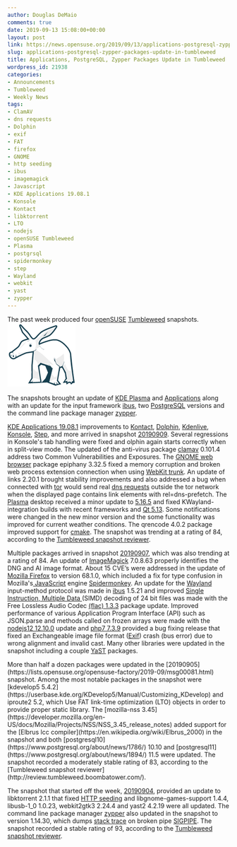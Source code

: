 ```yaml
---
author: Douglas DeMaio
comments: true
date: 2019-09-13 15:08:00+00:00
layout: post
link: https://news.opensuse.org/2019/09/13/applications-postgresql-zypper-packages-update-in-tumbleweed/
slug: applications-postgresql-zypper-packages-update-in-tumbleweed
title: Applications, PostgreSQL, Zypper Packages Update in Tumbleweed
wordpress_id: 21938
categories:
- Announcements
- Tumbleweed
- Weekly News
tags:
- ClamAV
- dns requests
- Dolphin
- exif
- FAT
- firefox
- GNOME
- http seeding
- ibus
- imagemagick
- Javascript
- KDE Applications 19.08.1
- Konsole
- Kontact
- libktorrent
- LTO
- nodejs
- openSUSE Tumbleweed
- Plasma
- postgrsql
- spidermonkey
- step
- Wayland
- webkit
- yast
- zypper
---
```


The past week produced four [openSUSE](https://www.opensuse.org/) [Tumbleweed](https://en.opensuse.org/Portal:Tumbleweed) snapshots. ![](/wp-content/uploads/2018/01/yast-logo.png)

The snapshots brought an update of [KDE Plasma](https://kde.org/plasma-desktop) and [Applications](https://kde.org/applications/) along with an update for the input framework [ibus](https://github.com/ibus/ibus/wiki), two [PostgreSQL](https://www.postgresql.org/) versions and the command line package manager [zypper](https://en.opensuse.org/Portal:Zypper).

[KDE Applications 19.08.1](https://kde.org/announcements/announce-applications-19.08.1.php) improvements to [Kontact](https://kontact.kde.org/), [Dolphin](https://kde.org/applications/system/org.kde.dolphin), [Kdenlive](https://kdenlive.org/en/), [Konsole](https://konsole.kde.org/), [Step](https://kde.org/applications/education/org.kde.step), and more arrived in snapshot [20190909](https://lists.opensuse.org/opensuse-factory/2019-09/msg00126.html). Several regressions in Konsole's tab handling were fixed and olphin again starts correctly when in split-view mode. The updated of the anti-virus package [clamav](https://www.clamav.net/) 0.101.4 address two Common Vulnerabilities and Exposures. The [GNOME web browser](https://wiki.gnome.org/Apps/Web) package epiphany 3.32.5 fixed a memory corruption and broken web process extension connection when using [WebKit trunk](https://webkit.org/getting-the-code/). An update of links 2.20.1 brought stability improvements and also addressed a bug when connected with [tor](https://www.torproject.org/) would send real [dns requests](https://en.wikipedia.org/wiki/Domain_Name_System) outside the tor network when the displayed page contains link elements with rel=dns-prefetch. The [Plasma](https://kde.org/plasma-desktop) desktop received a minor update to [5.16.5](https://kde.org/announcements/plasma-5.16.5.php) and fixed KWayland-integration builds with recent frameworks and [Qt 5.13](https://www.qt.io/qt5-13). Some notifications were changed in the new minor version and the some functionality was improved for current weather conditions. The qrencode 4.0.2 package improved support for [cmake](https://cmake.org/). The snapshot was trending at a rating of 84, according to the [Tumbleweed snapshot reviewer](http://review.tumbleweed.boombatower.com/).

Multiple packages arrived in snapshot [20190907](https://lists.opensuse.org/opensuse-factory/2019-09/msg00096.html), which was also trending at a rating of 84. An update of [ImageMagick](https://www.imagemagick.org/) 7.0.8.63 properly identifies the DNG and AI image format. About 15 CVE’s were addressed in the update of [Mozilla Firefox](https://www.mozilla.org/en-US/firefox/new/) to version 68.1.0, which included a fix for type confusion in Mozilla's[ JavaScript](https://developer.mozilla.org/en-US/docs/JavaScript) engine [Spidermonkey](https://developer.mozilla.org/en-US/docs/Mozilla/Projects/SpiderMonkey). An update for the [Wayland](https://wayland.freedesktop.org/) input-method protocol was made in [ibus](https://github.com/ibus/ibus/wiki) 1.5.21 and improved [Single Instruction, Multiple Data ](https://en.wikipedia.org/wiki/SIMD)(SIMD) decoding of 24 bit files was made with the Free Lossless Audio Codec [(flac) 1.3.3](https://xiph.org/flac/changelog.html) package update. Improved performance of various Application Program Interface (API) such as JSON.parse and methods called on frozen arrays were made with the [nodejs12 12.10.0](https://nodejs.org/en/download/current/) update and [php7 7.3.9](https://www.php.net/ChangeLog-7.php#7.3.9) provided a bug fixing release that fixed an Exchangeable image file format ([Exif](https://en.wikipedia.org/wiki/Exif)) crash (bus error) due to wrong alignment and invalid cast. Many other libraries were updated in the snapshot including a couple [YaST](http://yast.opensuse.org/) packages.

<!-- more -->More than half a dozen packages were updated in the [20190905](https://lists.opensuse.org/opensuse-factory/2019-09/msg00081.html) snapshot. Among the most notable packages in the snapshot were [kdevelop5 5.4.2](https://userbase.kde.org/KDevelop5/Manual/Customizing_KDevelop) and iproute2 5.2, which Use FAT link-time optimization (LTO) objects in order to provide proper static library. The [mozilla-nss 3.45](https://developer.mozilla.org/en-US/docs/Mozilla/Projects/NSS/NSS_3.45_release_notes) added support for the [Elbrus lcc compiler](https://en.wikipedia.org/wiki/Elbrus_2000) in the snapshot and both [postgresql10](https://www.postgresql.org/about/news/1786/) 10.10 and [postgresql11](https://www.postgresql.org/about/news/1894/) 11.5 were updated. The snapshot recorded a moderately stable rating of 83, according to the [Tumbleweed snapshot reviewer](http://review.tumbleweed.boombatower.com/).

The snapshot that started off the week, [20190904](https://lists.opensuse.org/opensuse-factory/2019-09/msg00065.html), provided an update to libktorrent 2.1.1 that fixed [HTTP seeding](https://en.wikipedia.org/wiki/Super-seeding) and libgnome-games-support 1.4.4, libusb-1_0 1.0.23, webkit2gtk3 2.24.4 and yast2 4.2.19 were all updated. The command line package manager [zypper](https://en.opensuse.org/Portal:Zypper) also updated in the snapshot to version 1.14.30, which dumps [stack trace](https://en.wikipedia.org/wiki/Stack_trace) on broken pipe [SIGPIPE](https://www.quora.com/What-are-SIGPIPEs). The snapshot recorded a stable rating of 93, according to the [Tumbleweed snapshot reviewer](http://review.tumbleweed.boombatower.com/).
